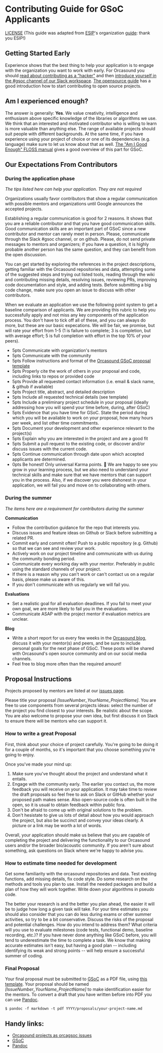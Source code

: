 # Contributing Guide for GSoC Applicants
[LICENSE](https://github.com/orcasound/orcagsoc/blob/master/GUIDE_LICENSE.md) (This guide was adapted from [ESIP](https://www.esipfed.org/)'s organization [guide](https://github.com/ESIPFed/gsoc/blob/master/STUDENT-contribution-guide.md): thank you ESIP!)

## Getting Started Early

Experience shows that the best thing to help your application is to engage with the
organization you want to work with early. For Orcasound you should [read about contributing as a “hacker”](http://www.orcasound.net/support/#hack) and then [introduce yourself in the #gsoc channel of our Slack workspace](https://join.slack.com/t/orcasound/shared_invite/zt-bd1jk2q9-FjeWr3OzocDBwDgS0g1FdQ). [The opensource guide](https://opensource.guide/how-to-contribute/) has a
good introduction how to start contributing to open source projects.

## Am I experienced enough?

The answer is generally: **Yes**. We value creativity, intelligence and
enthusiasm above specific knowledge of the libraries or algorithms we use. We
think that an interested and motivated contributor who is willing to learn is more
valuable than anything else. The range of available projects should suit people
with different backgrounds. At the same time, if you have experience using your
project of choice or one of its dependencies (e.g. language) make sure to let
us know about that as well.
[The "Am I Good Enough" FLOSS manual](http://write.flossmanuals.net/gsocstudentguide/am-i-good-enough/)
gives a good overview of this part for GSoC.

## Our Expectations From Contributors

### During the application phase

*The tips listed here can help your application. They are not required*

Organizations usually favor contributors that show a regular communication with
possible mentors and organizations until Google announces the accepted projects.

Establishing a regular communication is good for 2 reasons. It shows that you are a reliable contributor and that you have good communication skills. Good communication skills are an important part of GSoC since a new contributor and mentor can rarely meet in person. Please, communicate through the Slack #gsoc channel, or on github. Please, do not send private messages to mentors and organizers; if you have a question, it is highly probable another person has the same question, and they can benefit from the open discussion.

You can get started by exploring the references in the project descriptions, getting familiar with the Orcasound repositories and data, attempting some of the suggested steps and trying out listed tools, reading through the wiki and contributing missing details, resolving issues, reviewing PRs, improving code documentation and style, and adding tests.  Before submitting a big code change, make sure you open an issue to discuss with other contributors. 

When we evaluate an application we use the following point system to get a baseline comparison of applicants. We are providing this rubric to help you successfully apply and not miss any key components of the application process. You don't have to tick off all of these, and you can always do more, but these are our basic expecations. We will be fair, we promise, but will rate your effort from 1-5 (1 is failure to complete; 3 is completion, but with average effort; 5 is full completion with effort in the top 10% of your peers).

- 5pts Communicate with organization's mentors
- 5pts Communicate with the community
- 5pts Follow instructions and format of the [Orcasound GSoC proposal template](https://github.com/orcasound/orcagsoc/blob/master/GSoC-contributor-proposal-template.md)
- 5pts Properly cite the work of others in your proposal and code, including links to repos or provided code
- 5pts Provide all requested contact information (i.e. email & slack name, & github if available)
- 5pts Project title, abstract, and detailed description
- 5pts Include all requested technical details (see template)
- 5pts Include a preliminary project schedule in your proposal (ideally addressing how you will spend your time before, during, after GSoC)
- 5pts Evidence that you have time for GSoC. State the period during which you will be available to work on your proposal, how many hours per week, and list other time commitments.
- 5pts Document your development and other experience relevant to the project(s)
- 5pts Explain why you are interested in the project and are a good fit
- 5pts Submit a pull request to the existing code, or discover and/or discuss issues with the current code.
- 5pts Continue communication through date upon which accepted applicants are determined.
- 0pts Be honest! Only universal Karma points. 🙂 We are happy to see you grow in your learning process, but we also need to understand your technical skills and make sure that we have mentors that can support you in the process. Also, if we discover you were dishonest in your application, we will fail you and move on to collaborating with others.

### During the summer

*The items here are a requirement for contributors during the summer*

**Communication**

- Follow the contribution guidance for the repo that interests you. 
- Discuss issues and feature ideas on Github or Slack before submitting a related PR.
- Commit early and commit often! Push to a public repository (e.g. Github) so
  that we can see and review your work.
- Actively work on our project timeline and communicate with us during the
  community bonding period.
- Communicate every working day with your mentor. Preferably in public using the
  standard channels of your project.
- If there is a reason why you can't work or can't contact us on a regular basis,
  please make us aware of this.
- If you don't communicate with us regularly we will fail you.

**Evaluations**

- Set a realistic goal for all evaluation deadlines. If you fail to meet your own goal, we are more likely to fail you in the evaluations.
- Communicate ASAP with the project mentor if evaluation metrics are unclear.

**Blog**

- Write a short report for us every few weeks in the [Orcasound blog](http://www.orcasound.net/blog/), discuss it with your mentor(s) and peers, and be sure to include personal goals for the next phase of GSoC. These posts will be shared with Orcasound's open source community and on our social media channels.
- Feel free to blog more often than the required amount!

## Proposal Instructions

Projects proposed by mentors are listed at our [issues page](https://github.com/orcasound/orcagsoc/issues).

Please title your proposal *[IssueNumber\_YourName\_ProjectName]*. You are free to use components from several projects ideas: select the number of the project you find closest to your interests. Be realistic about the scope. You are also welcome to propose your own idea, but first discuss it on Slack to ensure there will be mentors who can support it.

### How to write a great Proposal

First, think about your choice of project carefully. You're going to be doing it for a couple of months, so it's important that you choose something you're going to enjoy. 

Once you've made your mind up:

1. Make sure you've thought about the project and understand what it entails.
2. Engage with the community early. The earlier you contact us, the more feedback you will receive on your application. It may take time to review the draft proposals so feel free to ask on Slack or GitHub whether your proposed path makes sense. Also open-source code is often built in the open, so it is usual to obtain feedback within public fora.
3. Don't be afraid to come up with original solutions to the problem.
4. Don't hesistate to give us lots of detail about how you would approach the project, but also be succinct and convey your ideas clearly. A picture or a link may be worth a lot of words.

Overall, your application should make us believe that you are capable of completing the project and delivering the functionality to our Orcasound users and/or the broader bio/acoustic community. If you aren't sure about something, ask questions on Slack where we're happy to advise you.

### How to estimate time needed for development
Get some familiarity with the orcasound repositories and data. Test existing functions, add missing details, fix code style. Do some research on the methods and tools you plan to use. Install the needed packages and build a plan of how they will work together. Write down your algorithms in pseudo code. 

The better your research is and the better you plan ahead, the easier it will be to judge how long a given task will take. For
your time estimates you should also consider that you can do less during exams or other summer activities, so try to be a bit conservative. Discuss the risks of the proposal and potential challenges. How do you intend to address them? What criteria will you use to evaluate milestones (code tests, functional demo, baseline recording, etc.)? If you have never done anything like GSoC before, you will tend to underestimate the time to complete a task. We know that making accurate estimates isn't easy, but having a good plan -- including identifying its weak and strong points -- will help ensure a successful summer of coding.

### Final Proposal

Your final proposal must be submitted to [GSoC](summerofcode.withgoogle.com) as a PDF file, using [this template](https://github.com/orcasound/orcagsoc/blob/master/GSOC-contributor-proposal-template.md). Your proposal should be named *[IssueNumber\_YourName\_ProjectName]* to make identification easier for the mentors. To convert a draft that you have written
before into PDF you can use [Pandoc](http://pandoc.org/).

~~~
$ pandoc -f markdown -t pdf YYYY/proposals/your-project-name.md
~~~

## Handy links:
* [Orcasound projects as orcagsoc issues](https://github.com/orcasound/orcagsoc/issues)
* [GSoC](http://summerofcode.withgoogle.com/)
* [Pandoc](http://pandoc.org/)
